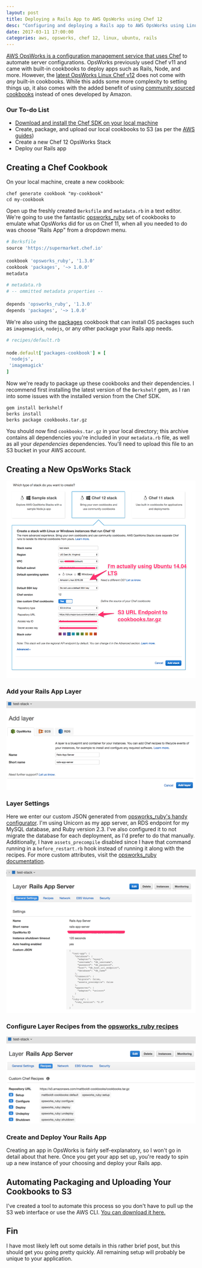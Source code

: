 ```yaml
---
layout: post
title: Deploying a Rails App to AWS OpsWorks using Chef 12
desc: "Configuring and deploying a Rails app to AWS OpsWorks using Linux Chef 12"
date: 2017-03-11 17:00:00
categories: aws, opsworks, chef 12, linux, ubuntu, rails
---
```



[AWS OpsWorks is a configuration management service that uses Chef](https://aws.amazon.com/opsworks/) to automate server configurations. OpsWorks previously used Chef v11 and came with built-in cookbooks to deploy apps such as Rails, Node, and more. However, the [latest OpsWorks Linux Chef v12](http://docs.aws.amazon.com/opsworks/latest/userguide/chef-12-linux.html) does not come with _any_ built-in cookbooks. While this adds some more complexity to setting things up, it also comes with the added benefit of using [community sourced cookbooks](https://github.com/chef-cookbooks) instead of ones developed by Amazon.


### Our To-do List

- [Download and install the Chef SDK on your local machine](https://downloads.chef.io/chefdk)
- Create, package, and upload our local cookbooks to S3 (as per the [AWS guides](http://docs.aws.amazon.com/opsworks/latest/userguide/best-practices-packaging-cookbooks-locally.html))
- Create a new Chef 12 OpsWorks Stack
- Deploy our Rails app

## Creating a Chef Cookbook

On your local machine, create a new cookbook:

```
chef generate cookbook "my-cookbook"
cd my-cookbook
```

Open up the freshly created `Berksfile` and `metadata.rb` in a text editor. We're going to use the fantastic [opsworks_ruby](https://github.com/ajgon/opsworks_ruby) set of cookbooks to emulate what OpsWorks did for us on Chef 11, when all you needed to do was choose "Rails App" from a dropdown menu.

```ruby
# Berksfile
source 'https://supermarket.chef.io'

cookbook 'opsworks_ruby', '1.3.0'
cookbook 'packages', '~> 1.0.0'
metadata
```

```ruby
# metadata.rb
# -- ommitted metadata properties --

depends 'opsworks_ruby', '1.3.0'
depends 'packages', '~> 1.0.0'

```

We're also using the [packages](https://github.com/mattray/packages-cookbook) cookbook that can install OS packages such as `imagemagick`, `nodejs`, or any other package your Rails app needs.

```ruby
# recipes/default.rb

node.default['packages-cookbook'] = [
 'nodejs',
 'imagemagick'
]
```

Now we're ready to package up these cookbooks and their dependencies. I recommend first installing the latest version of the `Berkshelf` gem, as I ran into some issues with the installed version from the Chef SDK.

```
gem install berkshelf
berks install
berks package cookbooks.tar.gz
```
You should now find `cookbooks.tar.gz` in your local directory; this archive contains all dependencies you're included in your `metadata.rb` file, as well as all your _dependencies_ dependencies. You'll need to upload this file to an S3 bucket in your AWS account.


## Creating a New OpsWorks Stack

![create stack](../assets/img/aws-opsworks/create-stack.png)

### Add your Rails App Layer

![create layer](../assets/img/aws-opsworks/create-layer.png)

### Layer Settings

Here we enter our custom JSON generated from [opsworks_ruby's handy configurator](http://opsworks-ruby.rzegocki.pl/configuration-builder). I'm using Unicorn as my app server, an RDS endpoint for my MySQL database, and Ruby version 2.3. I've also configured it to not migrate the database for each deployment, as I'd prefer to do that manually. Additionally, I have `assets_precompile` disabled since I have that command running in a `before_restart.rb` hook instead of running it along with the recipes. For more custom attributes, visit the [opsworks_ruby documentation](http://opsworks-ruby.readthedocs.io/en/latest/attributes.html).

![general settings](../assets/img/aws-opsworks/general-settings.png)

### Configure Layer Recipes from the [opsworks_ruby recipes](http://opsworks-ruby.readthedocs.io/en/latest/recipes.html)

![create stack](../assets/img/aws-opsworks/create-recipes.png)

### Create and Deploy Your Rails App

Creating an app in OpsWorks is fairly self-explanatory, so I won't go in detail about that here. Once you get your app set up, you're ready to spin up a new instance of your choosing and deploy your Rails app.

## Automating Packaging and Uploading Your Cookbooks to S3

I've created a tool to automate this process so you don't have to pull up the S3 web interface or use the AWS CLI. [You can download it here.](https://gist.github.com/mattboldt/1d67be94b8b51ddb7a7ae07545ac997f)

<script src="https://gist.github.com/mattboldt/1d67be94b8b51ddb7a7ae07545ac997f.js"></script>

## Fin

I have most likely left out some details in this rather brief post, but this should get you going pretty quickly. All remaining setup will probably be unique to your application.